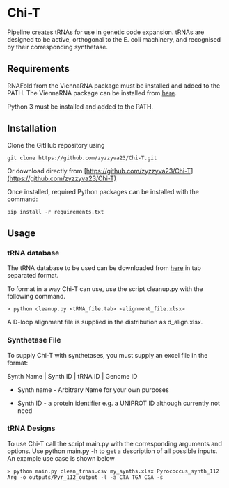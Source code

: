 # Chi-T

Pipeline creates tRNAs for use in genetic code expansion. tRNAs are designed to be active, orthogonal to the E. coli machinery, and recognised by their corresponding synthetase.

## Requirements

RNAFold from the ViennaRNA package must be installed and added to the PATH. The ViennaRNA package can be installed from [here](https://www.tbi.univie.ac.at/RNA/#download).

Python 3 must be installed and added to the PATH.

## Installation

Clone the GitHub repository using

```git clone https://github.com/zyzzyva23/Chi-T.git```

Or download directly from [https://github.com/zyzzyva23/Chi-T](https://github.com/zyzzyva23/Chi-T)

Once installed, required Python packages can be installed with the command:

```pip install -r requirements.txt```

## Usage
### tRNA database
The tRNA database to be used can be downloaded from [here](http://trna.ie.niigata-u.ac.jp/cgi-bin/trnadb/index.cgi) in tab separated format. 

To format in a way Chi-T can use, use the script cleanup.py with the following command.

```> python cleanup.py <tRNA_file.tab> <alignment_file.xlsx> ```

A D-loop alignment file is supplied in the distribution as d_align.xlsx.

### Synthetase File

To supply Chi-T with synthetases, you must supply an excel file in the format:

Synth Name | Synth ID | tRNA ID | Genome ID

* Synth name - Arbitrary Name for your own purposes

*  Synth ID - a protein identifier e.g. a UNIPROT ID although currently not need

### tRNA Designs

To use Chi-T call the script main.py with the corresponding arguments and options. Use python main.py -h to get a description of all possible inputs. 
An example use case is shown below

```> python main.py clean_trnas.csv my_synths.xlsx Pyrococcus_synth_112 Arg -o outputs/Pyr_112_output -l -a CTA TGA CGA -s```
